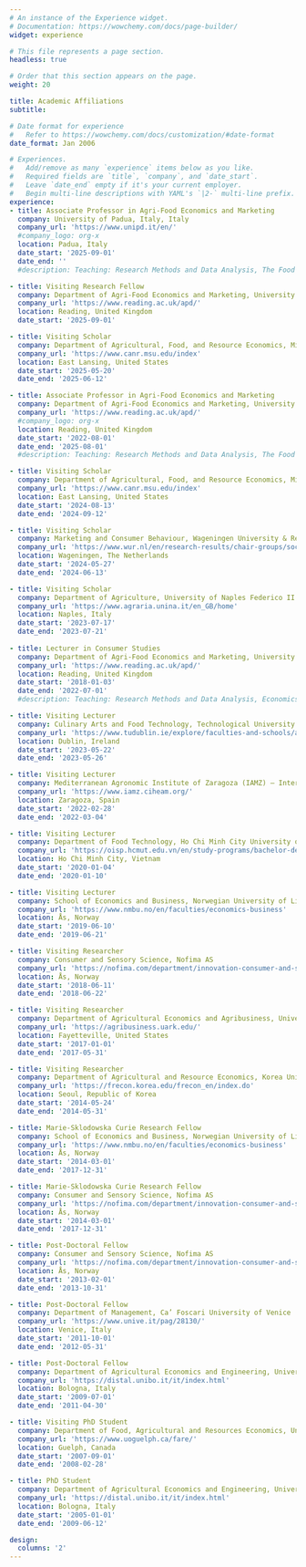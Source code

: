 ```yaml
---
# An instance of the Experience widget.
# Documentation: https://wowchemy.com/docs/page-builder/
widget: experience

# This file represents a page section.
headless: true

# Order that this section appears on the page.
weight: 20

title: Academic Affiliations
subtitle:

# Date format for experience
#   Refer to https://wowchemy.com/docs/customization/#date-format
date_format: Jan 2006

# Experiences.
#   Add/remove as many `experience` items below as you like.
#   Required fields are `title`, `company`, and `date_start`.
#   Leave `date_end` empty if it's your current employer.
#   Begin multi-line descriptions with YAML's `|2-` multi-line prefix.
experience:
- title: Associate Professor in Agri-Food Economics and Marketing
  company: University of Padua, Italy, Italy
  company_url: 'https://www.unipd.it/en/'
  #company_logo: org-x
  location: Padua, Italy
  date_start: '2025-09-01'
  date_end: ''
  #description: Teaching: Research Methods and Data Analysis, The Food Business, and Contemporary Issues in Consumer Behaviour and Marketing.

- title: Visiting Research Fellow
  company: Department of Agri-Food Economics and Marketing, University of Reading
  company_url: 'https://www.reading.ac.uk/apd/'
  location: Reading, United Kingdom
  date_start: '2025-09-01'

- title: Visiting Scholar
  company: Department of Agricultural, Food, and Resource Economics, Michigan State University
  company_url: 'https://www.canr.msu.edu/index'
  location: East Lansing, United States
  date_start: '2025-05-20'
  date_end: '2025-06-12'

- title: Associate Professor in Agri-Food Economics and Marketing
  company: Department of Agri-Food Economics and Marketing, University of Reading
  company_url: 'https://www.reading.ac.uk/apd/'
  #company_logo: org-x
  location: Reading, United Kingdom
  date_start: '2022-08-01'
  date_end: '2025-08-01'
  #description: Teaching: Research Methods and Data Analysis, The Food Business, and Contemporary Issues in Consumer Behaviour and Marketing.

- title: Visiting Scholar
  company: Department of Agricultural, Food, and Resource Economics, Michigan State University
  company_url: 'https://www.canr.msu.edu/index'
  location: East Lansing, United States
  date_start: '2024-08-13'
  date_end: '2024-09-12'

- title: Visiting Scholar
  company: Marketing and Consumer Behaviour, Wageningen University & Research 
  company_url: 'https://www.wur.nl/en/research-results/chair-groups/social-sciences/marketing-and-consumer-behaviour-group.htm'
  location: Wageningen, The Netherlands
  date_start: '2024-05-27'
  date_end: '2024-06-13'

- title: Visiting Scholar
  company: Department of Agriculture, University of Naples Federico II
  company_url: 'https://www.agraria.unina.it/en_GB/home'
  location: Naples, Italy
  date_start: '2023-07-17'
  date_end: '2023-07-21'
    
- title: Lecturer in Consumer Studies
  company: Department of Agri-Food Economics and Marketing, University of Reading
  company_url: 'https://www.reading.ac.uk/apd/'
  location: Reading, United Kingdom
  date_start: '2018-01-03'
  date_end: '2022-07-01'
  #description: Teaching: Research Methods and Data Analysis, Economics III, and Contemporary Issues in Consumer Behaviour and Marketing.

- title: Visiting Lecturer
  company: Culinary Arts and Food Technology, Technological University Dublin
  company_url: 'https://www.tudublin.ie/explore/faculties-and-schools/arts-humanities/culinary-arts--food-technology/'
  location: Dublin, Ireland
  date_start: '2023-05-22'
  date_end: '2023-05-26'

- title: Visiting Lecturer
  company: Mediterranean Agronomic Institute of Zaragoza (IAMZ) – International Centre for Advanced Mediterranean Agronomic Studies (CIHEAM)
  company_url: 'https://www.iamz.ciheam.org/'
  location: Zaragoza, Spain
  date_start: '2022-02-28'
  date_end: '2022-03-04'

- title: Visiting Lecturer
  company: Department of Food Technology, Ho Chi Minh City University of Technology
  company_url: 'https://oisp.hcmut.edu.vn/en/study-programs/bachelor-degree/food-technology'
  location: Ho Chi Minh City, Vietnam
  date_start: '2020-01-04'
  date_end: '2020-01-10'

- title: Visiting Lecturer
  company: School of Economics and Business, Norwegian University of Life Science
  company_url: 'https://www.nmbu.no/en/faculties/economics-business'
  location: Ås, Norway
  date_start: '2019-06-10'
  date_end: '2019-06-21'

- title: Visiting Researcher
  company: Consumer and Sensory Science, Nofima AS
  company_url: 'https://nofima.com/department/innovation-consumer-and-sensory-sciences/'
  location: Ås, Norway
  date_start: '2018-06-11'
  date_end: '2018-06-22'

- title: Visiting Researcher
  company: Department of Agricultural Economics and Agribusiness, University of Arkansas
  company_url: 'https://agribusiness.uark.edu/'
  location: Fayetteville, United States
  date_start: '2017-01-01'
  date_end: '2017-05-31'

- title: Visiting Researcher
  company: Department of Agricultural and Resource Economics, Korea University
  company_url: 'https://frecon.korea.edu/frecon_en/index.do'
  location: Seoul, Republic of Korea
  date_start: '2014-05-24'
  date_end: '2014-05-31'

- title: Marie-Sklodowska Curie Research Fellow
  company: School of Economics and Business, Norwegian University of Life Science
  company_url: 'https://www.nmbu.no/en/faculties/economics-business'
  location: Ås, Norway
  date_start: '2014-03-01'
  date_end: '2017-12-31'

- title: Marie-Sklodowska Curie Research Fellow
  company: Consumer and Sensory Science, Nofima AS
  company_url: 'https://nofima.com/department/innovation-consumer-and-sensory-sciences/'
  location: Ås, Norway
  date_start: '2014-03-01'
  date_end: '2017-12-31'

- title: Post-Doctoral Fellow
  company: Consumer and Sensory Science, Nofima AS
  company_url: 'https://nofima.com/department/innovation-consumer-and-sensory-sciences/'
  location: Ås, Norway
  date_start: '2013-02-01'
  date_end: '2013-10-31'

- title: Post-Doctoral Fellow
  company: Department of Management, Ca’ Foscari University of Venice
  company_url: 'https://www.unive.it/pag/28130/'
  location: Venice, Italy
  date_start: '2011-10-01'
  date_end: '2012-05-31'

- title: Post-Doctoral Fellow
  company: Department of Agricultural Economics and Engineering, University of Bologna
  company_url: 'https://distal.unibo.it/it/index.html'
  location: Bologna, Italy
  date_start: '2009-07-01'
  date_end: '2011-04-30'

- title: Visiting PhD Student
  company: Department of Food, Agricultural and Resources Economics, University of Guelph
  company_url: 'https://www.uoguelph.ca/fare/'
  location: Guelph, Canada
  date_start: '2007-09-01'
  date_end: '2008-02-28'

- title: PhD Student
  company: Department of Agricultural Economics and Engineering, University of Bologna
  company_url: 'https://distal.unibo.it/it/index.html'
  location: Bologna, Italy
  date_start: '2005-01-01'
  date_end: '2009-06-12'

design:
  columns: '2'
---
```

